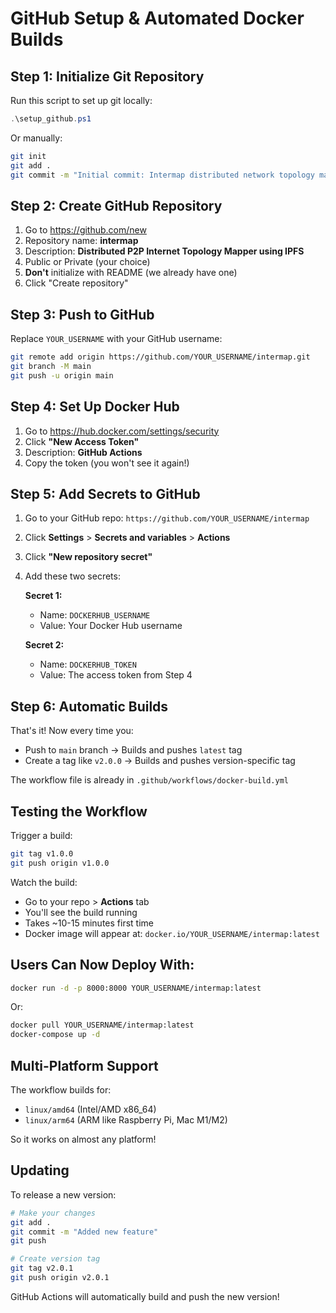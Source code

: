 # GitHub Setup & Automated Docker Builds

## Step 1: Initialize Git Repository

Run this script to set up git locally:
```powershell
.\setup_github.ps1
```

Or manually:
```bash
git init
git add .
git commit -m "Initial commit: Intermap distributed network topology mapper"
```

## Step 2: Create GitHub Repository

1. Go to https://github.com/new
2. Repository name: **intermap**
3. Description: **Distributed P2P Internet Topology Mapper using IPFS**
4. Public or Private (your choice)
5. **Don't** initialize with README (we already have one)
6. Click "Create repository"

## Step 3: Push to GitHub

Replace `YOUR_USERNAME` with your GitHub username:

```bash
git remote add origin https://github.com/YOUR_USERNAME/intermap.git
git branch -M main
git push -u origin main
```

## Step 4: Set Up Docker Hub

1. Go to https://hub.docker.com/settings/security
2. Click **"New Access Token"**
3. Description: **GitHub Actions**
4. Copy the token (you won't see it again!)

## Step 5: Add Secrets to GitHub

1. Go to your GitHub repo: `https://github.com/YOUR_USERNAME/intermap`
2. Click **Settings** > **Secrets and variables** > **Actions**
3. Click **"New repository secret"**
4. Add these two secrets:

   **Secret 1:**
   - Name: `DOCKERHUB_USERNAME`
   - Value: Your Docker Hub username
   
   **Secret 2:**
   - Name: `DOCKERHUB_TOKEN`
   - Value: The access token from Step 4

## Step 6: Automatic Builds

That's it! Now every time you:
- Push to `main` branch → Builds and pushes `latest` tag
- Create a tag like `v2.0.0` → Builds and pushes version-specific tag

The workflow file is already in `.github/workflows/docker-build.yml`

## Testing the Workflow

Trigger a build:
```bash
git tag v1.0.0
git push origin v1.0.0
```

Watch the build:
- Go to your repo > **Actions** tab
- You'll see the build running
- Takes ~10-15 minutes first time
- Docker image will appear at: `docker.io/YOUR_USERNAME/intermap:latest`

## Users Can Now Deploy With:

```bash
docker run -d -p 8000:8000 YOUR_USERNAME/intermap:latest
```

Or:
```bash
docker pull YOUR_USERNAME/intermap:latest
docker-compose up -d
```

## Multi-Platform Support

The workflow builds for:
- `linux/amd64` (Intel/AMD x86_64)
- `linux/arm64` (ARM like Raspberry Pi, Mac M1/M2)

So it works on almost any platform!

## Updating

To release a new version:
```bash
# Make your changes
git add .
git commit -m "Added new feature"
git push

# Create version tag
git tag v2.0.1
git push origin v2.0.1
```

GitHub Actions will automatically build and push the new version!
